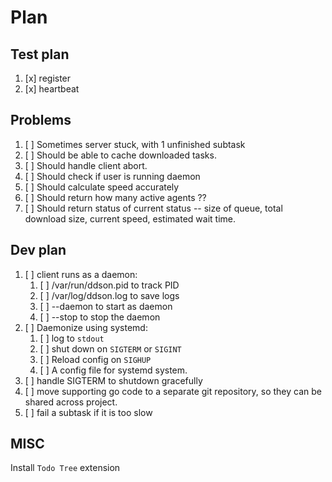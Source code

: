# Plan

## Test plan

1. [x] register
2. [x] heartbeat

## Problems

1. [ ] Sometimes server stuck, with 1 unfinished subtask
2. [ ] Should be able to cache downloaded tasks.
3. [ ] Should handle client abort.
4. [ ] Should check if user is running daemon
5. [ ] Should calculate speed accurately
6. [ ] Should return how many active agents ??
7. [ ] Should return status of current status -- size of queue, total download size, current speed, estimated wait time.

## Dev plan

1. [ ] client runs as a daemon:
   1. [ ] /var/run/ddson.pid to track PID
   2. [ ] /var/log/ddson.log to save logs
   3. [ ] --daemon to start as daemon
   4. [ ] --stop to stop the daemon
2. [ ] Daemonize using systemd:
   1. [ ] log to `stdout`
   2. [ ] shut down on `SIGTERM` or `SIGINT`
   3. [ ] Reload config on `SIGHUP`
   4. [ ] A config file for systemd system.
3. [ ] handle SIGTERM to shutdown gracefully
4. [ ] move supporting go code to a separate git repository, so they can be shared across project.
5. [ ] fail a subtask if it is too slow

## MISC

Install `Todo Tree` extension
